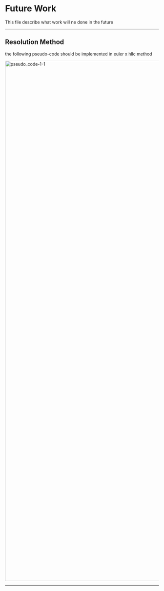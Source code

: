 # Future Work

This file describe what work will ne done in the future

---

## Resolution Method

the following pseudo-code should be implemented in euler x hllc method

<img width="2200" height="1700" alt="pseudo_code-1-1" src="https://github.com/user-attachments/assets/731546e4-9041-4dc3-9066-bf4a5b01c2db" />

---
